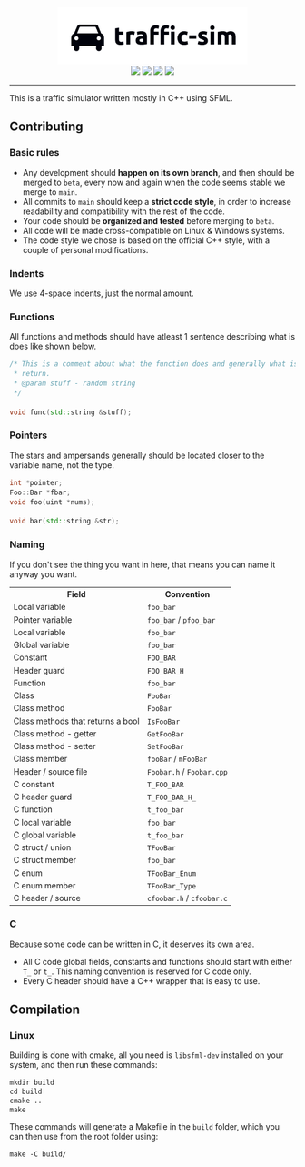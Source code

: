 <p align="center">
    <img height=100 src="https://github.com/Airleaf/traffic-sim/blob/main/.github/traffic-sim.png?raw=true"><br>
    <img src="https://img.shields.io/github/last-commit/airleaf/traffic-sim?label=Last%20commit&style=flat-square">
    <img src="https://img.shields.io/tokei/lines/github/airleaf/traffic-sim?label=Total%20lines&style=flat-square">
    <img src="https://img.shields.io/github/contributors/airleaf/traffic-sim?label=Contributors&style=flat-square">
    <img src="https://img.shields.io/github/issues/airleaf/traffic-sim?label=Issues&style=flat-square">
</p>
<hr>

This is a traffic simulator written mostly in C++ using SFML. 

<!-- ---------- SECTOR ---------- -->

## Contributing

### Basic rules

- Any development should **happen on its own branch**, and then should be merged to `beta`, every now
  and again when the code seems stable we merge to `main`.
- All commits to `main` should keep a **strict code style**, in order to increase readability and compatibility
  with the rest of the code.
- Your code should be **organized and tested** before merging to `beta`.
- All code will be made cross-compatible on Linux & Windows systems.
- The code style we chose is based on the official C++ style, with a couple of personal modifications.

### Indents
We use 4-space indents, just the normal amount.

### Functions
All functions and methods should have atleast 1 sentence describing what is does like shown below. 
```cpp
/* This is a comment about what the function does and generally what is should 
 * return. 
 * @param stuff - random string
 */

void func(std::string &stuff);
```

### Pointers
The stars and ampersands generally should be located closer to the variable name, not the type. 
```cpp
int *pointer;
Foo::Bar *fbar;
void foo(uint *nums);

void bar(std::string &str);


```

### Naming
If you don't see the thing you want in here, that means you can name it anyway you want.
<table>
<tr>
    <th>Field</th>
    <th>Convention</th>
</tr>
<tr>
    <td>Local variable</td>
    <td><code>foo_bar</code></td>
</tr>
<tr>
    <td>Pointer variable</td>
    <td><code>foo_bar</code> / <code>pfoo_bar</code></td>
</tr>
<tr>
    <td>Local variable</td>
    <td><code>foo_bar</code></td>
</tr>
<tr>
    <td>Global variable</td>
    <td><code>foo_bar</code></td>
</tr>
<tr>
    <td>Constant</td>
    <td><code>FOO_BAR</code></td>
</tr>
<tr>
    <td>Header guard</td>
    <td><code>FOO_BAR_H</code></td>
</tr>
<tr>
    <td>Function</td>
    <td><code>foo_bar</code></td>
</tr>
<tr>
    <td>Class</td>
    <td><code>FooBar</code></td>
</tr>
<tr>
    <td>Class method</td>
    <td><code>FooBar</code></td>
</tr>
<tr>
<tr>
    <td>Class methods that returns a bool</td>
    <td><code>IsFooBar</code></td>
</tr>
<tr>
    <td>Class method - getter</td>
    <td><code>GetFooBar</code></td>
</tr>
<tr>
    <td>Class method - setter</td>
    <td><code>SetFooBar</code></td>
</tr>
<tr>
    <td>Class member</td>
    <td><code>fooBar</code> / <code>mFooBar</code></td>
</tr>
<tr>
    <td>Header / source file</td>
    <td><code>Foobar.h</code> / <code>Foobar.cpp</code></td>
</tr>
<tr>
    <td>C constant</td>
    <td><code>T_FOO_BAR</code></td>
</tr>
<tr>
    <td>C header guard</td>
    <td><code>T_FOO_BAR_H_</code></td>
</tr>
<tr>
    <td>C function</td>
    <td><code>t_foo_bar</code></td>
</tr>
<tr>
    <td>C local variable</td>
    <td><code>foo_bar</code></td>
</tr>
<tr>
    <td>C global variable</td>
    <td><code>t_foo_bar</code></td>
</tr>
<tr>
    <td>C struct / union</td>
    <td><code>TFooBar</code></td>
</tr>
<tr>
    <td>C struct member</td>
    <td><code>foo_bar</code></td>
</tr>
<tr>
    <td>C enum</td>
    <td><code>TFooBar_Enum</code></td>
</tr>
<tr>
    <td>C enum member</td>
    <td><code>TFooBar_Type</code></td>
</tr>
<tr>
    <td>C header / source</td>
    <td><code>cfoobar.h</code> / <code>cfoobar.c</code></td>
</tr>
</table>

### C
Because some code can be written in C, it deserves its own area.
- All C code global fields, constants and functions should start with either `T_` or `t_`. This naming convention
  is reserved for C code only.
- Every C header should have a C++ wrapper that is easy to use.

<!-- ---------- SECTOR ---------- -->

## Compilation
### Linux
Building is done with cmake, all you need is `libsfml-dev` installed on your system, and then run these commands:
```
mkdir build
cd build
cmake ..
make
```
These commands will generate a Makefile in the `build` folder, which you can then use from the root folder using:
```
make -C build/
```
